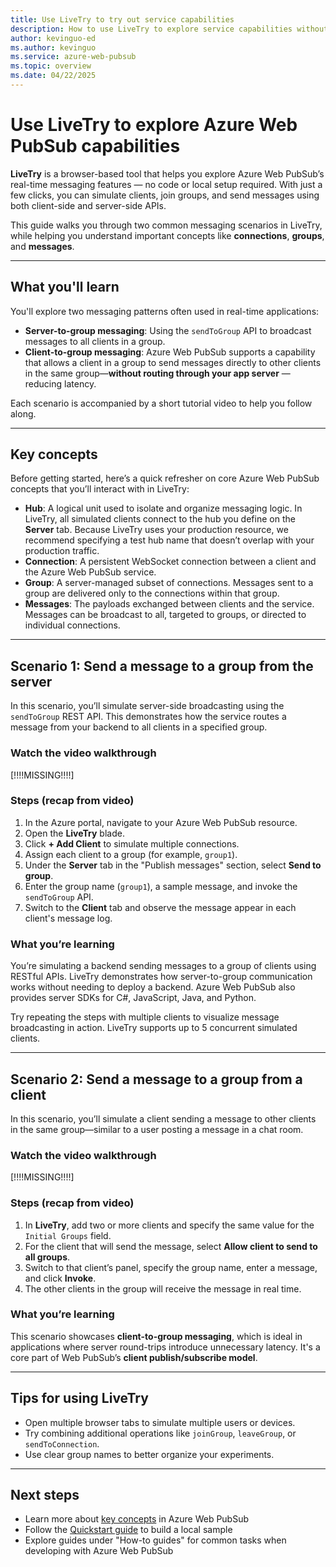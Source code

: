 ```yaml
---
title: Use LiveTry to try out service capabilities
description: How to use LiveTry to explore service capabilities without setting up a code project
author: kevinguo-ed
ms.author: kevinguo
ms.service: azure-web-pubsub
ms.topic: overview
ms.date: 04/22/2025
---
```


# Use LiveTry to explore Azure Web PubSub capabilities

**LiveTry** is a browser-based tool that helps you explore Azure Web PubSub’s real-time messaging features — no code or local setup required. With just a few clicks, you can simulate clients, join groups, and send messages using both client-side and server-side APIs.

This guide walks you through two common messaging scenarios in LiveTry, while helping you understand important concepts like **connections**, **groups**, and **messages**.

---

## What you'll learn

You'll explore two messaging patterns often used in real-time applications:

- **Server-to-group messaging**: Using the `sendToGroup` API to broadcast messages to all clients in a group.
- **Client-to-group messaging**: Azure Web PubSub supports a capability that allows a client in a group to send messages directly to other clients in the same group—**without routing through your app server** — reducing latency.

Each scenario is accompanied by a short tutorial video to help you follow along.

---

## Key concepts

Before getting started, here’s a quick refresher on core Azure Web PubSub concepts that you’ll interact with in LiveTry:

- **Hub**: A logical unit used to isolate and organize messaging logic. In LiveTry, all simulated clients connect to the hub you define on the **Server** tab. Because LiveTry uses your production resource, we recommend specifying a test hub name that doesn’t overlap with your production traffic.
- **Connection**: A persistent WebSocket connection between a client and the Azure Web PubSub service.
- **Group**: A server-managed subset of connections. Messages sent to a group are delivered only to the connections within that group.
- **Messages**: The payloads exchanged between clients and the service. Messages can be broadcast to all, targeted to groups, or directed to individual connections.

---

## Scenario 1: Send a message to a group from the server

In this scenario, you’ll simulate server-side broadcasting using the `sendToGroup` REST API. This demonstrates how the service routes a message from your backend to all clients in a specified group.

### Watch the video walkthrough
[!!!!MISSING!!!!]

### Steps (recap from video)
1. In the Azure portal, navigate to your Azure Web PubSub resource.  
2. Open the **LiveTry** blade.  
3. Click **+ Add Client** to simulate multiple connections.  
4. Assign each client to a group (for example, `group1`).  
5. Under the **Server** tab in the "Publish messages" section, select **Send to group**.  
6. Enter the group name (`group1`), a sample message, and invoke the `sendToGroup` API.  
7. Switch to the **Client** tab and observe the message appear in each client's message log.

### What you’re learning
You’re simulating a backend sending messages to a group of clients using RESTful APIs. LiveTry demonstrates how server-to-group communication works without needing to deploy a backend. Azure Web PubSub also provides server SDKs for C#, JavaScript, Java, and Python.

Try repeating the steps with multiple clients to visualize message broadcasting in action. LiveTry supports up to 5 concurrent simulated clients.

---

## Scenario 2: Send a message to a group from a client

In this scenario, you’ll simulate a client sending a message to other clients in the same group—similar to a user posting a message in a chat room.

### Watch the video walkthrough
[!!!!MISSING!!!!]

### Steps (recap from video)
1. In **LiveTry**, add two or more clients and specify the same value for the `Initial Groups` field.  
2. For the client that will send the message, select **Allow client to send to all groups**.  
3. Switch to that client’s panel, specify the group name, enter a message, and click **Invoke**.  
4. The other clients in the group will receive the message in real time.

### What you’re learning
This scenario showcases **client-to-group messaging**, which is ideal in applications where server round-trips introduce unnecessary latency. It's a core part of Web PubSub’s **client publish/subscribe model**.

---

## Tips for using LiveTry

- Open multiple browser tabs to simulate multiple users or devices.
- Try combining additional operations like `joinGroup`, `leaveGroup`, or `sendToConnection`.
- Use clear group names to better organize your experiments.

---

## Next steps

- Learn more about [key concepts](./key-concepts.md) in Azure Web PubSub  
- Follow the [Quickstart guide](./quickstarts-pubsub-among-clients.md) to build a local sample  
- Explore guides under "How-to guides" for common tasks when developing with Azure Web PubSub